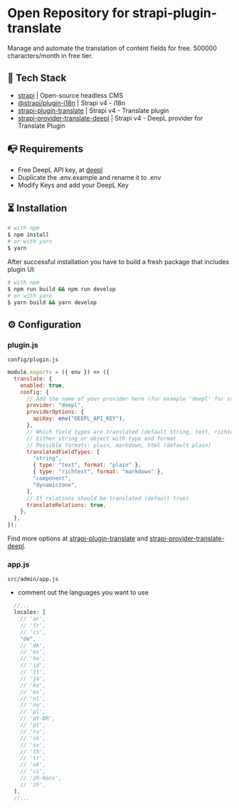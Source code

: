 # Open Repository for strapi-plugin-translate

Manage and automate the translation of content fields for free. 500000 characters/month in free tier.

## 🚀 Tech Stack

- [strapi](https://www.npmjs.com/package/@strapi/strapi) | Open-source headless CMS
- [@strapi/plugin-i18n](https://www.npmjs.com/package/strapi-plugin-translate) | Strapi v4 - i18n
- [strapi-plugin-translate](https://www.npmjs.com/package/strapi-plugin-translate) | Strapi v4 - Translate plugin
- [strapi-provider-translate-deepl](https://www.npmjs.com/package/strapi-plugin-translate) | Strapi v4 - DeepL provider for Translate Plugin

## 📭 Requirements

- Free DeepL API key, at [deepl](www.deepl.com/pro#developer)
- Duplicate the .env.example and rename it to .env
- Modify Keys and add your DeepL Key

## ⏳ Installation

```bash
# with npm
$ npm install
# or with yarn
$ yarn
```

After successful installation you have to build a fresh package that includes plugin UI:

```bash
# with npm
$ npm run build && npm run develop
# or with yarn
$ yarn build && yarn develop
```

## ⚙ Configuration

### plugin.js

`config/plugin.js`

```js
module.exports = ({ env }) => ({
  translate: {
    enabled: true,
    config: {
      // Add the name of your provider here (for example 'deepl' for strapi-provider-translate-deepl or the full package name)
      provider: "deepl",
      providerOptions: {
        apiKey: env("DEEPL_API_KEY"),
      },
      // Which field types are translated (default string, text, richtext, components and dynamiczones)
      // Either string or object with type and format
      // Possible formats: plain, markdown, html (default plain)
      translatedFieldTypes: [
        "string",
        { type: "text", format: "plain" },
        { type: "richtext", format: "markdown" },
        "component",
        "dynamiczone",
      ],
      // If relations should be translated (default true)
      translateRelations: true,
    },
  },
});
```

Find more options at [strapi-plugin-translate](https://www.npmjs.com/package/strapi-plugin-translate) and [strapi-provider-translate-deepl](https://www.npmjs.com/package/strapi-plugin-translate).

### app.js

`src/admin/app.js`

- comment out the languages you want to use

```js
  //...
  locales: [
    // 'ar',
    // 'fr',
    // 'cs',
    "de",
    // 'dk',
    // 'es',
    // 'he',
    // 'id',
    // 'it',
    // 'ja',
    // 'ko',
    // 'ms',
    // 'nl',
    // 'no',
    // 'pl',
    // 'pt-BR',
    // 'pt',
    // 'ru',
    // 'sk',
    // 'sv',
    // 'th',
    // 'tr',
    // 'uk',
    // 'vi',
    // 'zh-Hans',
    // 'zh',
  ],
  //...
```
